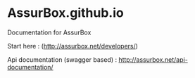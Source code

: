# AssurBox.github.io
Documentation for AssurBox

Start here :
(http://assurbox.net/developers/)

Api documentation (swagger based) :
http://assurbox.net/api-documentation/
